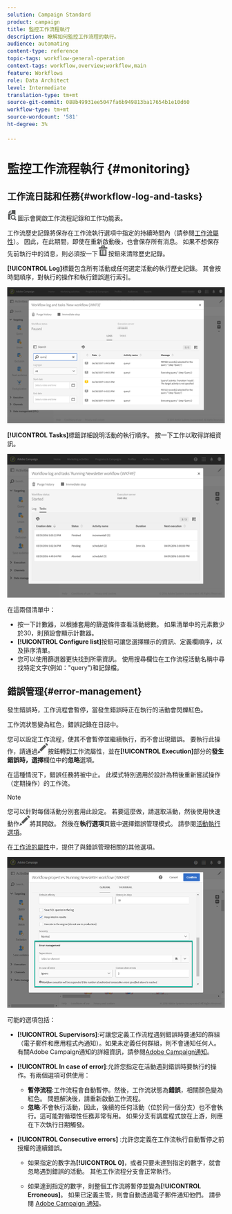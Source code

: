 ```yaml
---
solution: Campaign Standard
product: campaign
title: 監控工作流程執行
description: 瞭解如何監控工作流程的執行。
audience: automating
content-type: reference
topic-tags: workflow-general-operation
context-tags: workflow,overview;workflow,main
feature: Workflows
role: Data Architect
level: Intermediate
translation-type: tm+mt
source-git-commit: 088b49931ee5047fa6b949813ba17654b1e10d60
workflow-type: tm+mt
source-wordcount: '581'
ht-degree: 3%

---
```



# 監控工作流程執行 {#monitoring}

## 工作流日誌和任務{#workflow-log-and-tasks}

![](assets/printpreview_darkgrey-24px.png)圖示會開啟工作流程記錄和工作功能表。

工作流歷史記錄將保存在工作流執行選項中指定的持續時間內（請參閱[工作流屬性](../../automating/using/managing-execution-options.md)）。 因此，在此期間，即使在重新啟動後，也會保存所有消息。 如果不想保存先前執行中的消息，則必須按一下![](assets/delete_darkgrey-24px.png)按鈕來清除歷史記錄。

**[!UICONTROL Log]**&#x200B;標籤包含所有活動或任何選定活動的執行歷史記錄。 其會按時間順序，對執行的操作和執行錯誤進行索引。

![](assets/wkf_execution_4.png)

**[!UICONTROL Tasks]**&#x200B;標籤詳細說明活動的執行順序。 按一下工作以取得詳細資訊。

![](assets/wkf_execution_5.png)

在這兩個清單中：

* 按一下計數器，以根據套用的篩選條件查看活動總數。 如果清單中的元素數少於30，則預設會顯示計數器。
* **[!UICONTROL Configure list]**&#x200B;按鈕可讓您選擇顯示的資訊、定義欄順序，以及排序清單。
* 您可以使用篩選器更快找到所需資訊。 使用搜尋欄位在工作流程活動名稱中尋找特定文字(例如：&quot;query&quot;)和記錄檔。

## 錯誤管理{#error-management}

發生錯誤時，工作流程會暫停，當發生錯誤時正在執行的活動會閃爍紅色。

工作流狀態變為紅色，錯誤記錄在日誌中。

您可以設定工作流程，使其不會暫停並繼續執行，而不會出現錯誤。 要執行此操作，請通過![](assets/edit_darkgrey-24px.png)按鈕轉到工作流屬性，並在&#x200B;**[!UICONTROL Execution]**&#x200B;部分的&#x200B;**發生錯誤時，選擇**&#x200B;欄位中的&#x200B;**忽略**&#x200B;選項。

在這種情況下，錯誤任務將被中止。 此模式特別適用於設計為稍後重新嘗試操作（定期操作）的工作流。

>[!NOTE]
>
>您可以針對每個活動分別套用此設定。 若要這麼做，請選取活動，然後使用快速動作![](assets/edit_darkgrey-24px.png)將其開啟。 然後在&#x200B;**執行選項**&#x200B;頁籤中選擇錯誤管理模式。 請參閱[活動執行選項](../../automating/using/activity-properties.md)。

在[工作流的屬性](../../automating/using/managing-execution-options.md)中，提供了與錯誤管理相關的其他選項。

![](assets/wkf_execution_error.png)

可能的選項包括：

* **[!UICONTROL Supervisors]**:可讓您定義工作流程遇到錯誤時要通知的群組（電子郵件和應用程式內通知）。如果未定義任何群組，則不會通知任何人。 有關Adobe Campaign通知的詳細資訊，請參閱[Adobe Campaign通知](../../administration/using/sending-internal-notifications.md)。

* **[!UICONTROL In case of error]**:允許您指定在活動遇到錯誤時要執行的操作。有兩個選項可供使用：

   * **暫停流程**:工作流程會自動暫停。然後，工作流狀態為&#x200B;**錯誤**，相關顏色變為紅色。 問題解決後，請重新啟動工作流程。
   * **忽略**:不會執行活動，因此，後續的任何活動（位於同一個分支）也不會執行。這可能對循環性任務非常有用。 如果分支有調度程式放在上游，則應在下次執行日期觸發。

* **[!UICONTROL Consecutive errors]** :允許您定義在工作流執行自動暫停之前授權的連續錯誤。

   * 如果指定的數字為&#x200B;**[!UICONTROL 0]**，或者只要未達到指定的數字，就會忽略遇到錯誤的活動。 其他工作流程分支會正常執行。

   * 如果達到指定的數字，則整個工作流將暫停並變為&#x200B;**[!UICONTROL Erroneous]**。 如果已定義主管，則會自動透過電子郵件通知他們。 請參閱 [Adobe Campaign 通知](../../administration/using/sending-internal-notifications.md)。
